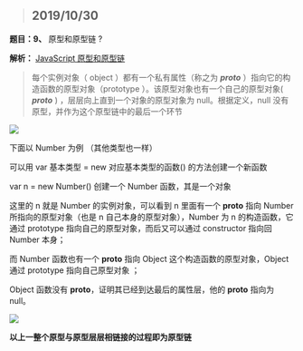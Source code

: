 > ## 2019/10/30

**题目：9、** 原型和原型链 ?

**解析：**  [JavaScript 原型和原型链](https://zhuanlan.zhihu.com/p/39549472)



> 每个实例对象（ object ）都有一个私有属性（称之为 *____proto____*  ）指向它的构造函数的原型对象（prototype ）。该原型对象也有一个自己的原型对象( *____proto____* ) ，层层向上直到一个对象的原型对象为 null。根据定义，null 没有原型，并作为这个原型链中的最后一个环节



![](https://pic4.zhimg.com/80/v2-32bccc80a0d16d7d380d10fec9c8487f_hd.jpg)



下面以 Number 为例 （其他类型也一样）

可以用 var 基本类型 = new 对应基本类型的函数() 的方法创建一个新函数

var n = new Number() 创建一个 Number 函数，其是一个对象

这里的 n 就是 Number 的实例对象，可以看到 n 里面有一个 __proto__ 指向 Number 所指向的原型对象（也是 n 自己本身的原型对象），Number 为 n 的构造函数，它通过 prototype 指向自己的原型对象，而后又可以通过 constructor 指向回 Number 本身；

而 Number 函数也有一个 __proto__ 指向 Object 这个构造函数的原型对象，Object 通过 prototype 指向自己原型对象 ；

Object 函数没有 __proto__，证明其已经到达最后的属性层，他的 __proto__ 指向为 null。

![](https://pic4.zhimg.com/80/v2-4b7df974ca3774fef729c9b39091c95f_hd.jpg)

**以上一整个原型与原型层层相链接的过程即为原型链**